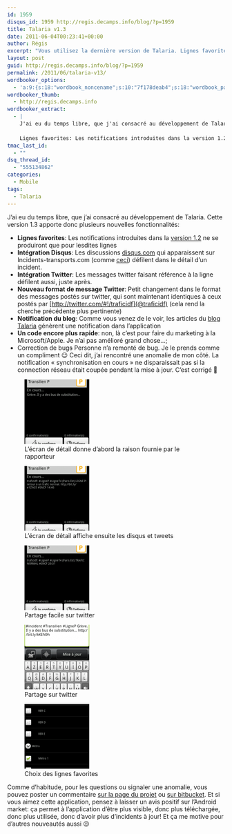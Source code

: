 ```yaml
---
id: 1959
disqus_id: 1959 http://regis.decamps.info/blog/?p=1959
title: Talaria v1.3
date: 2011-06-04T00:23:41+00:00
author: Régis
excerpt: "Vous utilisez la dernière version de Talaria. Lignes favorites, meilleure intégration twitter, affichage dans l'application des nouveaux articles de blog. Plein de grosses nouveautés!"
layout: post
guid: http://regis.decamps.info/blog/?p=1959
permalink: /2011/06/talaria-v13/
wordbooker_options:
  - 'a:9:{s:18:"wordbook_noncename";s:10:"7f178deab4";s:18:"wordbook_page_post";s:4:"-100";s:18:"wordbook_orandpage";s:1:"2";s:23:"wordbook_default_author";s:1:"1";s:23:"wordbook_extract_length";s:3:"256";s:19:"wordbook_actionlink";s:3:"300";s:26:"wordbooker_publish_default";s:2:"on";s:18:"wordbook_attribute";s:0:"";s:29:"wordbooker_status_update_text";s:33:"New blog post :  %title% - %link%";}'
wordbooker_thumb:
  - http://regis.decamps.info
wordbooker_extract:
  - |
    J'ai eu du temps libre, que j'ai consacré au développement de Talaria. Cette version 1.3 apporte donc plusieurs nouvelles fonctionnalités:
    
    Lignes favorites: Les notifications introduites dans la version 1.2 ne se produiront que pour lesdites lignes ...
tmac_last_id:
  - ""
dsq_thread_id:
  - "555134862"
categories:
  - Mobile
tags:
  - Talaria
---
```

J’ai eu du temps libre, que j’ai consacré au développement de Talaria. Cette version 1.3 apporte donc plusieurs nouvelles fonctionnalités:

  * **Lignes favorites**: Les notifications introduites dans la [version 1.2](http://regis.decamps.info/blog/2011/05/talaria-1-2/) ne se produiront que pour lesdites lignes
  * **Intégration Disqus**: Les discussions [disqus.com](http://disqus.com/) qui apparaissent sur Incidents-transports.com (comme [ceci](http://incidents-transports.com/incident/detail/258)) défilent dans le détail d’un incident.
  * **Intégration Twitter**: Les messages twitter faisant référence à la ligne défilent aussi, juste après.
  * **Nouveau format de message Twitter**: Petit changement dans le format des messages postés sur twitter, qui sont maintenant identiques à ceux postés par [http://twitter.com/#!/traficidf](@traficidf) (cela rend la cherche précédente plus pertinente)
  * **Notification du blog**: Comme vous venez de le voir, les articles du [blog Talaria](http://regis.decamps.info/blog/tag/incidents-transports/) génèrent une notification dans l’application
  * **Un code encore plus rapide**: non, là c’est pour faire du marketing à la Microsoft/Apple. Je n’ai pas amélioré grand chose…;
  * Correction de bug<strike>s</strike> Personne n’a remonté de bug. Je le prends comme un compliment 😉 Ceci dit, j’ai rencontré une anomalie de mon côté. La notification « synchronisation en cours » ne disparaissait pas si la connection réseau était coupée pendant la mise à jour. C’est corrigé 🙂

<div id='gallery-3' class='gallery galleryid-1959 gallery-columns-3 gallery-size-thumbnail'>
  <figure class='gallery-item'> 
  
  <div class='gallery-icon portrait'>
    <a href='http://regis.decamps.info/blog/2011/06/talaria-v13/device3-4/'><img width="150" height="150" src="/blog/wp-content/uploads/2011/06/device31-150x150.png" class="attachment-thumbnail size-thumbnail" alt="" aria-describedby="gallery-3-1967" /></a>
  </div><figcaption class='wp-caption-text gallery-caption' id='gallery-3-1967'> L’écran de détail donne d’abord la raison fournie par le rapporteur </figcaption></figure><figure class='gallery-item'> 
  
  <div class='gallery-icon portrait'>
    <a href='http://regis.decamps.info/blog/2011/06/talaria-v13/device4-2/'><img width="150" height="150" src="/blog/wp-content/uploads/2011/06/device4-150x150.png" class="attachment-thumbnail size-thumbnail" alt="Capture d&#039;écran" aria-describedby="gallery-3-1968" /></a>
  </div><figcaption class='wp-caption-text gallery-caption' id='gallery-3-1968'> L’écran de détail affiche ensuite les disqus et tweets </figcaption></figure><figure class='gallery-item'> 
  
  <div class='gallery-icon portrait'>
    <a href='http://regis.decamps.info/blog/2011/06/talaria-v13/device5-2/'><img width="150" height="150" src="/blog/wp-content/uploads/2011/06/device5-150x150.png" class="attachment-thumbnail size-thumbnail" alt="Capture d&#039;écran" aria-describedby="gallery-3-1969" /></a>
  </div><figcaption class='wp-caption-text gallery-caption' id='gallery-3-1969'> Partage facile sur twitter </figcaption></figure><figure class='gallery-item'> 
  
  <div class='gallery-icon portrait'>
    <a href='http://regis.decamps.info/blog/2011/06/talaria-v13/device6-2/'><img width="150" height="150" src="/blog/wp-content/uploads/2011/06/device6-150x150.png" class="attachment-thumbnail size-thumbnail" alt="Capture d&#039;écran" aria-describedby="gallery-3-1970" /></a>
  </div><figcaption class='wp-caption-text gallery-caption' id='gallery-3-1970'> Partage sur twitter </figcaption></figure><figure class='gallery-item'> 
  
  <div class='gallery-icon portrait'>
    <a href='http://regis.decamps.info/blog/2011/06/talaria-v13/device7-2/'><img width="150" height="150" src="/blog/wp-content/uploads/2011/06/device7-150x150.png" class="attachment-thumbnail size-thumbnail" alt="Capture d&#039;écran" aria-describedby="gallery-3-1971" /></a>
  </div><figcaption class='wp-caption-text gallery-caption' id='gallery-3-1971'> Choix des lignes favorites </figcaption></figure>
</div>

Comme d’habitude, pour les questions ou signaler une anomalie, vous pouvez poster un commentaire [sur la page du projet](http://regis.decamps.info/blog/projects/incidents-transports/) ou [sur bitbucket](https://bitbucket.org/regis/talaria). Et si vous aimez cette application, pensez à laisser un avis positif sur l’Android market: ça permet à l’application d’être plus visible, donc plus téléchargée, donc plus utilisée, donc d’avoir plus d’incidents à jour! Et ça me motive pour d’autres nouveautés aussi 😉

